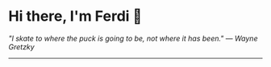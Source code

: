 <h1>Hi there, I'm Ferdi 👋</h1>

<p><em>
  "I skate to where the puck is going to be, not where it has been." — Wayne Gretzky
</em></p>

---
